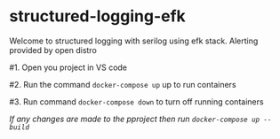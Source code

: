 # structured-logging-efk
Welcome to structured logging with serilog using efk stack. Alerting provided by open distro

#1. 
Open you project in VS code

#2.
Run the command `docker-compose up` up to run containers

#3.
Run command `docker-compose down` to turn off running containers

*If any changes are made to the pproject then run `docker-compose up --build`*